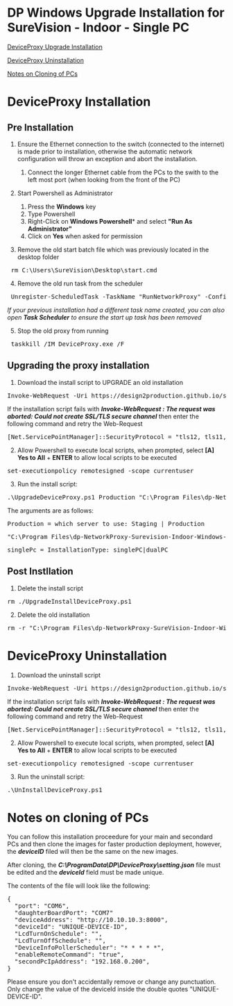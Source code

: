 # DP Windows Upgrade Installation for SureVision - Indoor - Single PC

[DeviceProxy Upgrade Installation](#upgrading-the-proxy-installation)

[DeviceProxy Uninstallation](#uninstallation)

[Notes on Cloning of PCs](#notes-on-cloning-of-pcs)

# DeviceProxy Installation

## Pre Installation
1. Ensure the Ethernet connection to the switch (connected to the internet) is made prior to installation, otherwise the automatic network configuration will throw an exception and abort the installation.

    1. Connect the longer Ethernet cable from the PCs to the swith to the left most port (when looking from the front of the PC)

2. Start Powershell as Administrator
    1. Press the **Windows** key
    2. Type Powershell
    3. Right-Click on **Windows Powershell*** and select **"Run As Administrator"**
    4. Click on **Yes** when asked for permission

3. Remove the old start batch file which was previously located in the desktop folder

<pre> rm C:\Users\SureVision\Desktop\start.cmd </pre>

4. Remove the old run task from the scheduler

<pre> Unregister-ScheduledTask -TaskName "RunNetworkProxy" -Confirm:$false </pre>
*If your previous installation had a different task name created, you can also open <b>Task Scheduler</b> to ensure the start up task has been removed*

5. Stop the old proxy from running
<pre> taskkill /IM DeviceProxy.exe /F </pre>

## Upgrading the proxy installation

1. Download the install script to UPGRADE an old installation
<pre>
Invoke-WebRequest -Uri https://design2production.github.io/scoop/UpgradeInstallDeviceProxy.ps1 -OutFile UpgradeInstallDeviceProxy.ps1
</pre>

If the installation script fails with ***Invoke-WebRequest : The request was aborted: Could not create SSL/TLS secure channel*** then enter the following command and retry the Web-Request
<pre>
[Net.ServicePointManager]::SecurityProtocol = "tls12, tls11, tls"
</pre>

2. Allow Powershell to execute local scripts, when prompted, select **[A] Yes to All** + **ENTER** to allow local scripts to be executed
<pre>
set-executionpolicy remotesigned -scope currentuser  
</pre>

3. Run the install script:

<pre>.\UpgradeDeviceProxy.ps1 Production "C:\Program Files\dp-NetworkProxy-SureVision-Indoor-Windows-V1.6" singlePC</pre>

The arguments are as follows:
   <pre>Production = which server to use: Staging | Production</pre>
   <pre>"C:\Program Files\dp-NetworkProxy-Surevision-Indoor-Windows-V1.6 = old installation folder</pre>
   <pre>singlePc = InstallationType: singlePC|dualPC</pre>

## Post Instllation

1. Delete the install script
<pre>
rm ./UpgradeInstallDeviceProxy.ps1
</pre>

2. Delete the old installation
<pre>
rm -r "C:\Program Files\dp-NetworkProxy-SureVision-Indoor-Windows-V1.6"
</pre>

# DeviceProxy Uninstallation

1. Download the uninstall script
<pre>
Invoke-WebRequest -Uri https://design2production.github.io/scoop/UnInstallDeviceProxy.ps1 -OutFile UnInstallDeviceProxy.ps1
</pre>

If the installation script fails with ***Invoke-WebRequest : The request was aborted: Could not create SSL/TLS secure channel*** then enter the following command and retry the Web-Request
<pre>
[Net.ServicePointManager]::SecurityProtocol = "tls12, tls11, tls"
</pre>

2. Allow Powershell to execute local scripts, when prompted, select **[A] Yes to All** + **ENTER** to allow local scripts to be executed
<pre>
set-executionpolicy remotesigned -scope currentuser  
</pre>

3. Run the uninstall script:
<pre>
.\UnInstallDeviceProxy.ps1
</pre>

# Notes on cloning of PCs

You can follow this installation proceedure for your main and secondard PCs and then clone the images for faster production deployment, however, the ***deviceID*** filed will then be the same on the new images.

After cloning, the ***C:\ProgramData\DP\DeviceProxy\setting.json*** file must be edited and the ***deviceId*** field must be made unique.

The contents of the file will look like the following:
<pre>
{
  "port": "COM6",
  "daughterBoardPort": "COM7"
  "deviceAddress": "http://10.10.10.3:8000",
  "deviceId": "UNIQUE-DEVICE-ID",
  "LcdTurnOnSchedule": "",
  "LcdTurnOffSchedule": "",
  "DeviceInfoPollerScheduler": "* * * * *",
  "enableRemoteCommand": "true",
  "secondPcIpAddress": "192.168.0.200",
}
</pre>

Please ensure you don't accidentally remove or change any punctuation. Only change the value of the deviceId inside the double quotes "UNIQUE-DEVICE-ID".